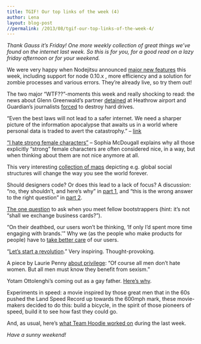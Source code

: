 ```yaml
---
title: TGIF! Our top links of the week (4)
author: Lena
layout: blog-post
//permalink: /2013/08/tgif-our-top-links-of-the-week-4/
---
```

*Thank Gauss it’s Friday! One more weekly collection of great things we’ve found on the internet last week. So this is for you, for a good read on a lazy friday afternoon or for your weekend.*

We were very happy when Nodejitsu announced [major new features][1] this week, including support for node 0.10.x , more efficiency and a solution for zombie processes and various errors. They&#8217;re already live, so try them out!

The two major &#8220;WTF??&#8221;-moments this week and really shocking to read: the news about Glenn Greenwald&#8217;s partner [detained][2] at Heathrow airport and Guardian&#8217;s journalists [forced][3] to destroy hard drives.

&#8220;Even the best laws will not lead to a safer internet. We need a sharper picture of the information apocalypse that awaits us in a world where personal data is traded to avert the catastrophy.&#8221; &#8211; [link][4]

[&#8220;I hate strong female characters&#8221;][5] &#8211; Sophia McDougall explains why all those explicitly &#8220;strong&#8221; female characters are often considered nice, in a way, but when thinking about them are not nice anymore at all.

This very interesting [collection of maps][6] depicting e.g. global social structures will change the way you see the world forever.

Should designers code? Or does this lead to a lack of focus? A discussion: &#8220;no, they shouldn&#8217;t, and here&#8217;s why&#8221; in [part 1][7], and &#8220;this is the wrong answer to the right question&#8221; in [part 2][8].

[The one question][9] to ask when you meet fellow bootstrappers (hint: it&#8217;s not &#8220;shall we exchange business cards?&#8221;).

&#8220;On their deathbed, our users won&#8217;t be thinking, &#8216;If only I&#8217;d spent more time engaging with brands.'&#8221; Why we (as the people who make products for people) have to [take better care][10] of our users.

&#8220;[Let&#8217;s start a revolution][11].&#8221; Very inspiring. Thought-provoking.

A piece by Laurie Penny [about privilege][12]: &#8220;Of course all men don&#8217;t hate women. But all men must know they benefit from sexism.&#8221;

Yotam Ottolenghi&#8217;s coming out as a gay father. [Here&#8217;s why][13].

Experiments in speed: a movie inspired by those great men that in the 60s pushed the Land Speed Record up towards the 600mph mark, these movie-makers decided to do this: build a bicycle, in the spirit of those pioneers of speed, build it to see how fast they could go.



And, as usual, here&#8217;s [what Team Hoodie worked on][14] during the last week.

*Have a sunny weekend!*

 [1]: https://blog.nodejitsu.com/major-new-features
 [2]: http://www.theguardian.com/world/2013/aug/18/glenn-greenwald-guardian-partner-detained-heathrow
 [3]: https://pressfreedomfoundation.org/blog/2013/08/uk-authorities-destroy-guardians-hard-drives-force-journalists-report-nsa-stories-exile
 [4]: http://www.faz.net/aktuell/feuilleton/debatten/ueberwachung/information-consumerism-the-price-of-hypocrisy-12292374.html
 [5]: http://www.newstatesman.com/culture/2013/08/i-hate-strong-female-characters
 [6]: http://twistedsifter.com/2013/08/maps-that-will-help-you-make-sense-of-the-world/
 [7]: http://www.waynegreenwood.com/unicorn-shmunicorn-be-a-pegasus/
 [8]: http://joshuaseiden.com/blog/2013/08/designers-shouldnt-code-is-the-wrong-answer-to-the-right-question/
 [9]: http://www.it-engelhardt.de/the-1-question-to-ask-when-you-meet-fellow-bootstrappers/
 [10]: http://seriouspony.com/blog/2013/7/24/your-app-makes-me-fat
 [11]: http://writing.jan.io/2013/08/16/lets-start-a-revolution.html
 [12]: http://www.newstatesman.com/2013/08/laurie-penny/men-sexism
 [13]: http://www.theguardian.com/lifeandstyle/2013/aug/03/yotam-ottolenghi-gay-fatherhood-parenting
 [14]: http://weekly.hood.ie/2013/08/19.html
